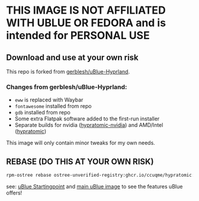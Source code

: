 # THIS IMAGE IS NOT AFFILIATED WITH UBLUE OR FEDORA and is intended for PERSONAL USE

## Download and use at your own risk

This repo is forked from [gerblesh/uBlue-Hyprland](https://github.com/gerblesh/uBlue-Hyprland).

### Changes from gerblesh/uBlue-Hyprland:
* `eww` is replaced with Waybar
* `fontawesome` installed from repo
* `gdb` installed from repo
* Some extra Flatpak software added to the first-run installer
* Separate builds for nvidia ([hypratomic-nvidia](https://github.com/ccuqme/hypratomic-nvidia)) and AMD/Intel ([hypratomic](https://github.com/ccuqme/hypratomic))

This image will only contain minor tweaks for my own needs.

## REBASE (DO THIS AT YOUR OWN RISK)
 ```bash
 rpm-ostree rebase ostree-unverified-registry:ghcr.io/ccuqme/hypratomic:latest
 ```
see: [uBlue Startingpoint](https://github.com/ublue-os/startingpoint) and [main uBlue image](https://github.com/ublue-os/main) to see the features uBlue offers!
